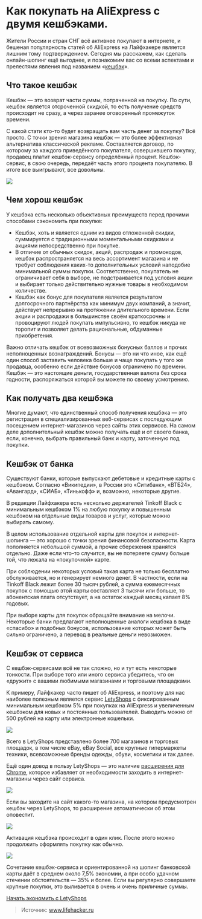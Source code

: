# Как покупать на AliExpress с двумя кешбэками.
Жители России и стран СНГ всё активнее покупают в интернете, и бешеная популярность статей об AliExpress на Лайфхакере является лишним тому подтверждением. Сегодня мы расскажем, как сделать онлайн-шопинг ещё выгоднее, и познакомим вас со всеми аспектами и прелестями явления под названием «[кешбэк](http://lifehacker.ru/special/letyshops/)».

## Что такое кешбэк

Кешбэк — это возврат части суммы, потраченной на покупку. По сути, кешбэк является отсроченной скидкой, то есть получение средств происходит не сразу, а через заранее оговоренный промежуток времени.

С какой стати кто-то будет возвращать вам часть денег за покупку? Всё просто. С точки зрения магазина кешбэк — это более эффективная альтернатива классической рекламе. Составляется договор, по которому за каждого приведённого покупателя, совершившего покупку, продавец платит кешбэк-сервису определённый процент. Кешбэк-сервис, в свою очередь, передаёт часть этого процента покупателю. В итоге все выигрывают, все довольны.

![](/images/Houseworks/Shoping/cashback_01.jpg)

## Чем хорош кешбэк

У кешбэка есть несколько объективных преимуществ перед прочими способами сэкономить при покупке:

- Кешбэк, хоть и является одним из видов отложенной скидки, суммируется с традиционными моментальными скидками и акциями непосредственно при покупке.
- В отличие от обычных скидок, акций, распродаж и промокодов, кешбэк распространяется на весь ассортимент магазина и не требует соблюдения каких-то дополнительных условий наподобие минимальной суммы покупки. Соответственно, покупатель не ограничивает себя в выборе, не подстраивается под условия акции и выбирает только действительно нужные товары в необходимом количестве.
- Кешбэк как бонус для покупателя является результатом долгосрочного партнёрства как минимум двух компаний, а значит, действует непрерывно на протяжении длительного времени. Если акции и распродажи в большинстве своём краткосрочны и провоцируют людей покупать импульсивно, то кешбэк никуда не торопит и позволяет делать рациональные, обдуманные приобретения.

Важно отличать кешбэк от всевозможных бонусных баллов и прочих неполноценных вознаграждений. Бонусы — это ни что иное, как ещё один способ заставить человека больше и чаще покупать у того же продавца, особенно если действие бонусов ограничено по времени. Кешбэк — это настоящие деньги, государственная валюта без срока годности, распоряжаться которой вы можете по своему усмотрению.

## Как получать два кешбэка

Многие думают, что единственный способ получения кешбэка — это регистрация в специализированных веб-сервисах с последующим посещением интернет-магазинов через сайты этих сервисов. На самом деле дополнительный кешбэк можно получать ещё и от своего банка, если, конечно, выбрать правильный банк и карту, заточенную под покупки.

## Кешбэк от банка

Существуют банки, которые выпускают дебетовые и кредитные карты с кешбэком. Согласно «Википедии», в России это «Ситибанк», «ВТБ24», «Авангард», «СИАБ», «Тинькофф» и, возможно, некоторые другие.

В редакции Лайфхакера есть несколько держателей Tinkoff Black с минимальным кешбэком 1% на любую покупку и повышенным кешбэком на отдельные виды товаров и услуг, которые можно выбирать самому.

В целом использование отдельной карты для покупок и интернет-шопинга — это хорошо с точки зрения финансовой безопасности. Карта пополняется небольшой суммой, а прочие сбережения хранятся отдельно. Даже если что-то случится, вы не потеряете сумму больше той, что лежала на «покупочной» карте.

При соблюдении некоторых условий такая карта не только бесплатно обслуживается, но и генерирует немного денег. В частности, если на Tinkoff Black лежит более 30 тысяч рублей, а сумма ежемесячных покупок с помощью этой карты составляет 3 тысячи или больше, то абонентская плата отсутствует, а на остаток каждый месяц капает 8% годовых.

При выборе карты для покупок обращайте внимание на мелочи. Некоторые банки предлагают неполноценные аналоги кешбэка в виде «спасибо» и подобных бонусов, использование которых может быть сильно ограничено, а перевод в реальные деньги невозможен.

## Кешбэк от сервиса

С кешбэк-сервисами всё не так сложно, но и тут есть некоторые тонкости. При выборе того или иного сервиса убедитесь, что он «дружит» с вашими любимыми магазинами и торговыми площадками.

К примеру, Лайфхакер часто пишет об AliExpress, и поэтому для нас наиболее полезным является сервис [LetyShops](https://letyshops.ru/LifeHackerShop) с фиксированным минимальным кешбэком 5% при покупках на AliExpress и увеличенным кешбэком для новых и постоянных пользователей. Выводить можно от 500 рублей на карту или электронные кошельки.

![](/images/Houseworks/Shoping/ca.png)

Всего в LetyShops представлено более 700 магазинов и торговых площадок, в том числе eBay, eBay Social, все крупные гипермаркеты техники, всевозможные бренды одежды, обуви, косметики и так далее.

Ещё один довод в пользу LetyShops — это наличие [расширения для Chrome](https://letyshops.ru/goto-toolbar?LifeHackerShop), которое избавляет от необходимости заходить в интернет-магазины через сайт сервиса.

![](/images/Houseworks/Shoping/cashback_02.png)

Если вы заходите на сайт какого-то магазина, на котором предусмотрен кешбэк через LetyShops, то расширение автоматически об этом оповестит.

![](/images/Houseworks/Shoping/cashback_03.png)

Активация кешбэка происходит в один клик. После этого можно продолжить оформлять покупку как обычно.

![](/images/Houseworks/Shoping/cashback_04.png)

Сочетание кешбэк-сервиса и ориентированной на шопинг банковской карты даёт в среднем около 7,5% экономии, а при особо удачном стечении обстоятельств — 35% и более. Если вы регулярно совершаете крупные покупки, это выливается в очень и очень приличные суммы.

[Начать экономить с LetyShops](https://letyshops.ru/LifeHackerShop)

> Источник: www.lifehacker.ru

